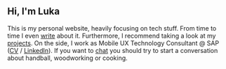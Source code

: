 ## Hi, I'm Luka

This is my personal website, heavily focusing on tech stuff. From time to time I even [write](/posts) about it. Furthermore, I recommend taking a look at my [projects](/projects). On the side, I work as Mobile UX Technology Consultant @ SAP ([CV](/cv) / [LinkedIn](https://www.linkedin.com/in/harambasic/)). If you want to <a href="mailto:hi@harambasic.de" rel="me">chat</a> you should try to start a conversation about handball, woodworking or cooking.
